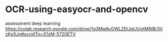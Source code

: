 # OCR-using-easyocr-and-opencv
assessment deep learning
https://colab.research.google.com/drive/1g3MwAvGWLZEtJqLtUgtM6jBr3VzKp5Jn#scrollTo=S1zM-5720ETV

